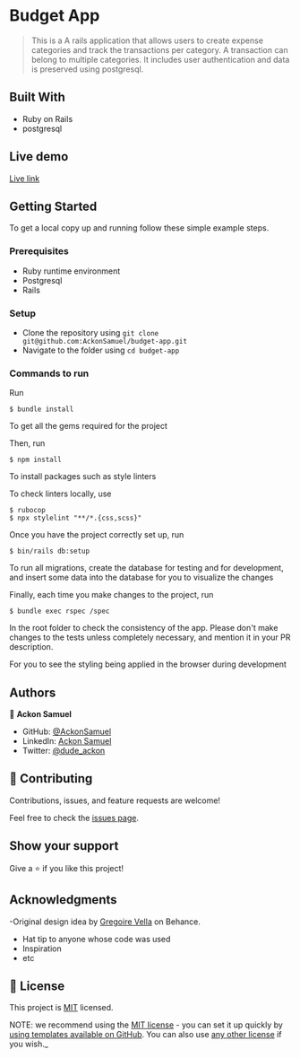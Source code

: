 # Budget App

> This is a A rails application that allows users to create expense categories and track the transactions per category. A transaction can belong to multiple categories. It includes user authentication and data is preserved using postgresql.

## Built With

- Ruby on Rails
- postgresql

## Live demo

[Live link](https://moneywatcher.fly.dev/)

## Getting Started

To get a local copy up and running follow these simple example steps.

### Prerequisites

- Ruby runtime environment
- Postgresql
- Rails

### Setup

- Clone the repository using `git clone git@github.com:AckonSamuel/budget-app.git`
- Navigate to the folder using `cd budget-app`
### Commands to run

Run

```
$ bundle install
```

To get all the gems required for the project

Then, run

```
$ npm install
```

To install packages such as style linters

To check linters locally, use

```
$ rubocop
$ npx stylelint "**/*.{css,scss}"
```

Once you have the project correctly set up, run

```
$ bin/rails db:setup
```

To run all migrations, create the database for testing and for development, and insert some data into the database for you to visualize the changes

Finally, each time you make changes to the project, run

```
$ bundle exec rspec /spec
```

In the root folder to check the consistency of the app. Please don't make changes to the tests unless completely necessary, and mention it in your PR description.

For you to see the styling being applied in the browser during development

## Authors

👤 **Ackon Samuel**

- GitHub: [@AckonSamuel](https://github.com/AckonSamuel)
- LinkedIn: [Ackon Samuel](https://www.linkedin.com/in/samuel-yaw-ackon/) 
- Twitter: [@dude_ackon](https://twitter.com/dude_ackon)


## 🤝 Contributing

Contributions, issues, and feature requests are welcome!

Feel free to check the [issues page](../../issues/).

## Show your support

Give a ⭐️ if you like this project!

## Acknowledgments
-Original design idea by [Gregoire Vella](https://www.behance.net/gallery/19759151/Snapscan-iOs-design-and-branding?tracking_source=) on Behance.
- Hat tip to anyone whose code was used
- Inspiration
- etc

## 📝 License

This project is [MIT](https://github.com/XsidX/budget_app/blob/dev/MIT.md) licensed.

NOTE: we recommend using the [MIT license](https://choosealicense.com/licenses/mit/) - you can set it up quickly by [using templates available on GitHub](https://docs.github.com/en/communities/setting-up-your-project-for-healthy-contributions/adding-a-license-to-a-repository). You can also use [any other license](https://choosealicense.com/licenses/) if you wish._


